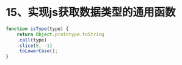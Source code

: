 # 15、实现js获取数据类型的通用函数

```js
function isType(type) {
    return Object.prototype.toString
    .call(type)
    .slice(8, -1)
    .toLowerCase();
}
```